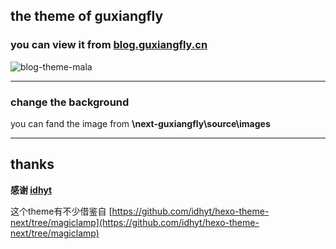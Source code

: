 ## the theme of guxiangfly ##

### you can view  it from [blog.guxiangfly.cn](http://blog.guxiangfly.cn)

![blog-theme-mala](https://pic1.zhimg.com/v2-288ed98adfd501324ba0762112e59f18_r.png)

---

### change the background ###

you can fand the image from   **\next-guxiangfly\source\images**

-----


## thanks
**感谢   [idhyt](https://github.com/idhyt)**

这个theme有不少借鉴自
[https://github.com/idhyt/hexo-theme-next/tree/magiclamp](https://github.com/idhyt/hexo-theme-next/tree/magiclamp)

